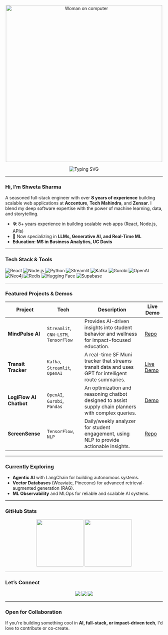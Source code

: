 <p align="center">
  <img src="https://i.ibb.co/RpGFsBsW/Woman-on-Computer-1.gif" alt="Woman on computer" width="500"/>
</p>

<p align="center">
  <img src="https://readme-typing-svg.demolab.com?lines=Full-stack%20web%20%26%20AI%20developer;React%20%7C%20Node.js%20%7C%20OpenAI%20%7C%20Kafka%20%7C%20Streamlit&font=Fira%20Code&center=true&width=440&height=45&color=f75c7e&vCenter=true&pause=1000&size=22" alt="Typing SVG" />
</p>

---

### Hi, I’m **Shweta Sharma**

A seasoned full-stack engineer with over **8 years of experience** building scalable web applications at **Accenture**, **Tech Mahindra**, and **Zensar**. I blend my deep software expertise with the power of machine learning, data, and storytelling.

- 🛠️ 8+ years experience in building scalable web apps (React, Node.js, APIs)
- 🤖 Now specializing in **LLMs, Generative AI, and Real-Time ML**
- **Education: MS in Business Analytics, UC Davis**

---

### Tech Stack & Tools

![React](https://img.shields.io/badge/React-61DAFB?style=for-the-badge&logo=react&logoColor=black)
![Node.js](https://img.shields.io/badge/Node.js-339933?style=for-the-badge&logo=node-dot-js&logoColor=white)
![Python](https://img.shields.io/badge/Python-FFD43B?style=for-the-badge&logo=python&logoColor=blue)
![Streamlit](https://img.shields.io/badge/Streamlit-FF4B4B?style=for-the-badge&logo=streamlit&logoColor=white)
![Kafka](https://img.shields.io/badge/Kafka-231F20?style=for-the-badge&logo=apachekafka)
![Gurobi](https://img.shields.io/badge/Gurobi-DA2C38?style=for-the-badge&logoColor=white)
![OpenAI](https://img.shields.io/badge/OpenAI-412991?style=for-the-badge&logo=openai&logoColor=white)
![Neo4j](https://img.shields.io/badge/Neo4j-4581C5?style=for-the-badge&logo=neo4j&logoColor=white)
![Redis](https://img.shields.io/badge/Redis-DC382D?style=for-the-badge&logo=redis&logoColor=white)
![Hugging Face](https://img.shields.io/badge/Hugging%20Face-FFD43B?style=for-the-badge&logo=huggingface&logoColor=black)
![Supabase](https://img.shields.io/badge/Supabase-3ECF8E?style=for-the-badge&logo=supabase&logoColor=white)

---

### Featured Projects & Demos

| Project | Tech | Description | Live Demo |
|---|---|---|---|
| **MindPulse AI** | `Streamlit`, `CNN-LSTM`, `TensorFlow` | Provides AI-driven insights into student behavior and wellness for impact-focused education. | [Repo](https://github.com/shweta46411/mindpulse-dashboard) |
| **Transit Tracker** | `Kafka`, `Streamlit`, `OpenAI` | A real-time SF Muni tracker that streams transit data and uses GPT for intelligent route summaries. | [Live Demo](https://github.com/shweta46411/transit-tracker) |
| **LogiFlow AI Chatbot** | `OpenAI`, `Gurobi`, `Pandas` | An optimization and reasoning chatbot designed to assist supply chain planners with complex queries. | [Demo](https://github.com/shweta46411/logiflow-chatbot) |
| **ScreenSense** | `TensorFlow`, `NLP` | Daily/weekly analyzer for student engagement, using NLP to provide actionable insights. | [Repo](https://github.com/shweta46411/screensense-dashboard) |

---

### Currently Exploring

* **Agentic AI** with LangChain for building autonomous systems.
* **Vector Databases** (Weaviate, Pinecone) for advanced retrieval-augmented generation (RAG).
* **ML Observability** and MLOps for reliable and scalable AI systems.

---

### GitHub Stats

<p align="center">
  <img src="https://github-readme-stats.vercel.app/api?username=shweta46411&show_icons=true&theme=radical" height="150" />
  <img src="https://github-readme-streak-stats.herokuapp.com?user=shweta46411&theme=radical" height="150" />
</p>

---

### Let’s Connect

<p align="center">
  <a href="https://www.linkedin.com/in/shweta-sharma-linkedin/" target="_blank"><img src="https://img.shields.io/badge/LinkedIn-blue?style=flat&logo=linkedin"></a>
  <a href="mailto:shweta.sharma@email.com"><img src="https://img.shields.io/badge/Email-D14836?style=flat&logo=gmail&logoColor=white"></a>
  <a href="https://shweta46411.github.io"><img src="https://img.shields.io/badge/Portfolio-000?style=flat&logo=vercel&logoColor=white"></a>
</p>

---

### Open for Collaboration

If you're building something cool in **AI, full-stack, or impact-driven tech**, I'd love to contribute or co-create.
